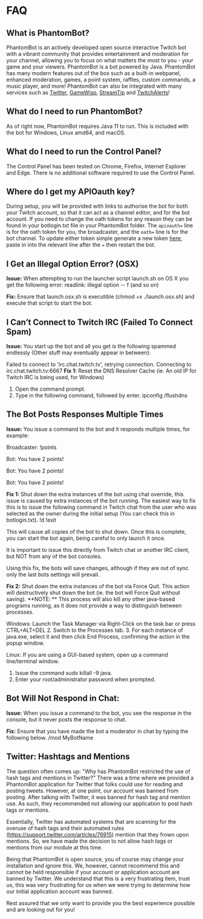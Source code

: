 # FAQ

## What is PhantomBot?
PhantomBot is an actively developed open source interactive Twitch bot with a vibrant community that provides 
entertainment and moderation for your channel, allowing you to focus on what matters the most to you - your game and 
your viewers. PhantomBot is a bot powered by Java. PhantomBot has many modern features out of the box such as a built-in 
webpanel, enhanced moderation, games, a point system, raffles, custom commands, a music player, and more! PhantomBot 
can also be integrated with many services such as [Twitter](https://twitter.com/), [GameWisp](https://gamewisp.com/), 
[StreamTip](https://streamtip.com/) and [TwitchAlerts](https://twitchalerts.com/)!

## What do I need to run PhantomBot?
As of right now, PhantomBot requires Java 11 to run. This is included with the bot for Windows, Linux amd64, and macOS.


## What do I need to run the Control Panel?
The Control Panel has been tested on Chrome, Firefox, Internet Explorer and Edge. There is no additional software required to use the Control Panel.


## Where do I get my APIOauth key?
During setup, you will be provided with links to authorise the bot for both your Twitch account, so that it can act as 
a channel editor, and for the bot account. If you need to change the oath tokens for any reason they can be found in 
your botlogin.txt file in your PhantomBot folder. The `apioauth=` line is for the oath token for you, the broadcaster, 
and the `oath=` line is for the bot channel. To update either token simple generate a new token 
[here](https://phantombot.tv/oauth/), paste in into the relevant line after the `=` then restart the bot.


## I Get an Illegal Option Error? (OSX)
**Issue:**
When attempting to run the launcher script launch.sh on OS X you get the following error:
readlink: illegal option -- f (and so on)

**Fix:**
Ensure that launch.osx.sh is executible (chmod +x ./launch.osx.sh) and execute that script to start the bot.


## I Can’t Connect to Twitch IRC (Failed To Connect Spam)
**Issue:**
You start up the bot and all you get is the following spammed endlessly (Other stuff may eventually appear in between):

Failed to connect to 'irc.chat.twitch.tv', retrying connection.
Connecting to irc.chat.twitch.tv:6667
**Fix 1:**
Reset the DNS Resolver Cache (ie. An old IP for Twitch IRC is being used, for Windows)
1. Open the command prompt.
2. Type in the following command, followed by enter.
ipconfig /flushdns


## The Bot Posts Responses Multiple Times
**Issue:**
You issue a command to the bot and it responds multiple times, for example:

Broadcaster: !points

Bot: You have 2 points!

Bot: You have 2 points!

Bot: You have 2 points!

**Fix 1:**
Shut down the extra instances of the bot using chat override, this issue is caused by extra instances of the bot running. The easiest way to fix this is to issue the following command in Twitch chat from the user who was selected as the owner during the initial setup (You can check this in botlogin.txt).
!d !exit

This will cause all copies of the bot to shut down. Once this is complete, you can start the bot again, being careful to only launch it once.

It is important to issue this directly from Twitch chat or another IRC client, but NOT from any of the bot consoles.

Using this fix, the bots will save changes, although if they are out of sync only the last bots settings will prevail.

**Fix 2:**
Shut down the extra instances of the bot via Force Quit. This action will destructively shut down the bot (ie. the bot will Force Quit without saving).
**NOTE: ** This process will also kill any other java-based programs running, as it does not provide a way to distinguish between processes.

Windows: Launch the Task Manager via Right-Click on the task bar or press CTRL+ALT+DEL
2. Switch to the Processes tab.
3. For each instance of java.exe, select it and then click End Process, confirming the action in the popup window.

Linux:
If you are using a GUI-based system, open up a command line/terminal window.
1. Issue the command sudo killall -9 java.
2. Enter your root/administrator password when prompted.


## Bot Will Not Respond in Chat:
**Issue:**
When you issue a command to the bot, you see the response in the console, but it never posts the response to chat.

**Fix:**
Ensure that you have made the bot a moderator in chat by typing the following below.
/mod MyBotName

## Twitter: Hashtags and Mentions

The question often comes up: "Why has PhantomBot restricted the use of hash tags and mentions in Twitter?" There was a 
time where we provided a PhantomBot application for Twitter that folks could use for reading and posting tweets. However, 
at one point, our account was banned from posting. After talking with Twitter, it was banned for hash tag and mention 
use. As such, they recommended not allowing our application to post hash tags or mentions.

Essentially, Twitter has automated systems that are scanning for the overuse of hash tags and their automated rules 
(https://support.twitter.com/articles/76915) mention that they frown upon mentions. So, we have made the decision to 
not allow hash tags or mentions from our module at this time.

Being that PhantomBot is open source, you of course may change your installation and ignore this. We, however, cannot 
recommend this and cannot be held responsible if your account or application account are banned by Twitter. We understand 
that this is a very frustrating item, trust us, this was very frustrating for us when we were trying to determine how 
our initial application account was banned.

Rest assured that we only want to provide you the best experience possible and are looking out for you!
